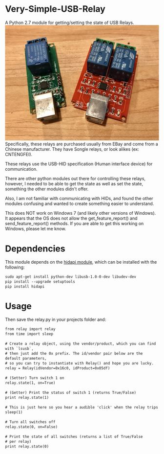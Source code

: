 # Very-Simple-USB-Relay
A Python 2.7 module for getting/setting the state of USB Relays. 
![Image of USB Relay](asset.jpg?raw=true)
Specifically, these relays are purchased usually from EBay and come from a Chinese manufacturer. They have Songle relays, or look alikes (ex: CNTENGFEI).

These relays use the USB-HID specification (Human interface device) for communication. 

There are other python modules out there for controlling these relays, however, I needed to be able to get the state as well as set the state, something the other modules didn't offer.

Also, I am not familiar with communicating with HIDs, and found the other modules confusing and wanted to create something easier to understand.

This does NOT work on Windows 7 (and likely other versions of Windows).  It appears that the OS does not allow the get_feature_report() and send_feature_report() methods.  If you are able to get this working on Windows, please let me know.

# Dependencies
This module depends on the [hidapi module](https://github.com/trezor/cython-hidapi), which can be installed with the following:

    sudo apt-get install python-dev libusb-1.0-0-dev libudev-dev
    pip install --upgrade setuptools
    pip install hidapi

# Usage
Then save the relay.py in your projects folder and:

    from relay import relay
    from time import sleep
    
    # Create a relay object, using the vendor/product, which you can find with `lsusb`,
    # then just add the 0x prefix. The id/vendor pair below are the default parameters,
    # so you can try to instantiate with Relay() and hope you are lucky.
	relay = Relay(idVendor=0x16c0, idProduct=0x05df)

	# (Setter) Turn switch 1 on
	relay.state(1, on=True)

	# (Getter) Print the status of switch 1 (returns True/False)
	print relay.state(1)

	# This is just here so you hear a audible 'click' when the relay trips
	sleep(1)

	# Turn all switches off
	relay.state(0, on=False)

	# Print the state of all switches (returns a list of True/False 
	# per relay)
	print relay.state(0)
